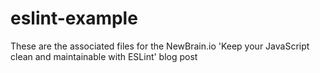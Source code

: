 # eslint-example
These are the associated files for the NewBrain.io 'Keep your JavaScript clean and maintainable with ESLint' blog post
